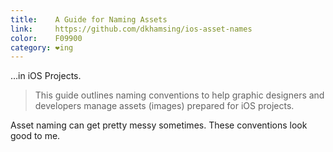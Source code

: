 ```yaml
---
title:    A Guide for Naming Assets
link:	  https://github.com/dkhamsing/ios-asset-names
color:    F09900
category: ❤ing
---
```


…in iOS Projects.

> This guide outlines naming conventions to help graphic designers and
> developers manage assets (images) prepared for iOS projects.

Asset naming can get pretty messy sometimes. These conventions look good to
me.
